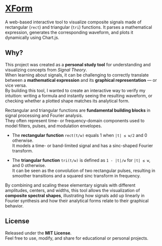 # [XForm](https://gabrielerandazzo.github.io/XForm/)  
A web-based interactive tool to visualize composite signals made of rectangular (`rect`) and triangular (`tri`) functions.   It parses a mathematical expression, generates the corresponding waveform, and plots it dynamically using Chart.js.

## Why?

This project was created as a **personal study tool** for understanding and visualizing concepts from *Signal Theory*.  
When learning about signals, it can be challenging to correctly translate between a **mathematical expression** and its **graphical representation** — or vice versa.  
By building this tool, I wanted to create an interactive way to verify my intuition: writing a formula and instantly seeing the resulting waveform, or checking whether a plotted shape matches its analytical form.

Rectangular and triangular functions are **fundamental building blocks** in signal processing and Fourier analysis.  
They often represent time- or frequency-domain components used to model filters, pulses, and modulation envelopes.

- The **rectangular function** `rect(t/w)` equals 1 when `|t| ≤ w/2` and 0 otherwise.  
  It models a time- or band-limited signal and has a sinc-shaped Fourier transform.

- The **triangular function** `tri(t/w)` is defined as `1 - |t|/w` for `|t| ≤ w`, and 0 otherwise.  
  It can be seen as the convolution of two rectangular pulses, resulting in smoother transitions and a squared sinc transform in frequency.

By combining and scaling these elementary signals with different amplitudes, centers, and widths, this tool allows the visualization of **composite spectral shapes**, illustrating how signals add up linearly in Fourier synthesis and how their analytical forms relate to their graphical behavior.


## License

Released under the **MIT License**.  
Feel free to use, modify, and share for educational or personal projects.
